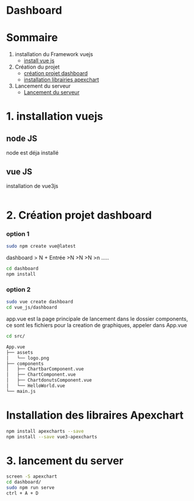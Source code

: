 # Dashboard

# Sommaire
1. installation du Framework vuejs
    - [install vue js](#1-installation-vuejs)
3. Création du projet
    - [création projet dashboard](#2-Création-projet-dashboard)
    - [installation librairies apexchart](#Installation-des-libraires-Apexchart)
5. Lancement du serveur
    - [Lancement du serveur](#3-lancement-du-server)
   


# 1. installation vuejs
## node JS
node est déja installé

## vue JS
installation de vue3js
```bash
```


# 2. Création projet dashboard
### option 1
```bash
sudo npm create vue@latest
```
dashboard > N + Entrée >N >N >N >n .....
```bash
cd dashboard
npm install
```

### option 2
```bash
sudo vue create dashboard
cd vue_js/dashboard
```

app.vue est la page principale de lancement
dans le dossier components, ce sont les fichiers pour la creation de graphiques, appeler dans App.vue
```bash
cd src/
```
```bash
App.vue
├── assets
│   └── logo.png
├── components
│   ├── ChartbarComponent.vue
│   ├── ChartComponent.vue
│   ├── ChartdonutsComponent.vue
│   └── HelloWorld.vue
└── main.js
```

# Installation des libraires Apexchart
```bash
npm install apexcharts --save
npm install --save vue3-apexcharts
```


# 3. lancement du server
```bash
screen -S apexchart
cd dashboard/
sudo npm run serve
ctrl + A + D
```

